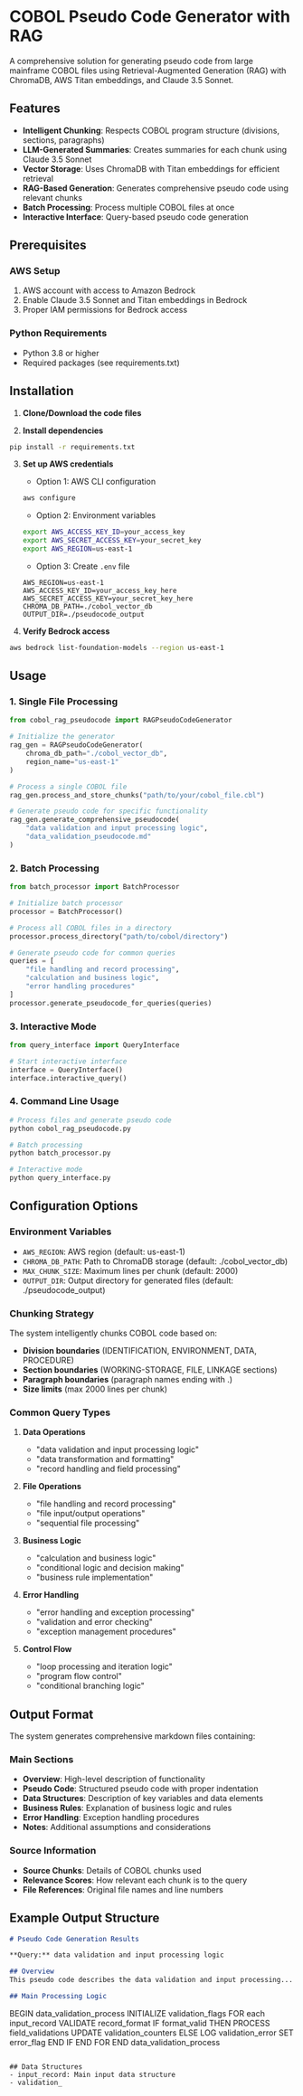 # COBOL Pseudo Code Generator with RAG

A comprehensive solution for generating pseudo code from large mainframe COBOL files using Retrieval-Augmented Generation (RAG) with ChromaDB, AWS Titan embeddings, and Claude 3.5 Sonnet.

## Features

- **Intelligent Chunking**: Respects COBOL program structure (divisions, sections, paragraphs)
- **LLM-Generated Summaries**: Creates summaries for each chunk using Claude 3.5 Sonnet
- **Vector Storage**: Uses ChromaDB with Titan embeddings for efficient retrieval
- **RAG-Based Generation**: Generates comprehensive pseudo code using relevant chunks
- **Batch Processing**: Process multiple COBOL files at once
- **Interactive Interface**: Query-based pseudo code generation

## Prerequisites

### AWS Setup
1. AWS account with access to Amazon Bedrock
2. Enable Claude 3.5 Sonnet and Titan embeddings in Bedrock
3. Proper IAM permissions for Bedrock access

### Python Requirements
- Python 3.8 or higher
- Required packages (see requirements.txt)

## Installation

1. **Clone/Download the code files**

2. **Install dependencies**
```bash
pip install -r requirements.txt
```

3. **Set up AWS credentials**
   - Option 1: AWS CLI configuration
   ```bash
   aws configure
   ```
   
   - Option 2: Environment variables
   ```bash
   export AWS_ACCESS_KEY_ID=your_access_key
   export AWS_SECRET_ACCESS_KEY=your_secret_key
   export AWS_REGION=us-east-1
   ```
   
   - Option 3: Create `.env` file
   ```
   AWS_REGION=us-east-1
   AWS_ACCESS_KEY_ID=your_access_key_here
   AWS_SECRET_ACCESS_KEY=your_secret_key_here
   CHROMA_DB_PATH=./cobol_vector_db
   OUTPUT_DIR=./pseudocode_output
   ```

4. **Verify Bedrock access**
```bash
aws bedrock list-foundation-models --region us-east-1
```

## Usage

### 1. Single File Processing

```python
from cobol_rag_pseudocode import RAGPseudoCodeGenerator

# Initialize the generator
rag_gen = RAGPseudoCodeGenerator(
    chroma_db_path="./cobol_vector_db",
    region_name="us-east-1"
)

# Process a single COBOL file
rag_gen.process_and_store_chunks("path/to/your/cobol_file.cbl")

# Generate pseudo code for specific functionality
rag_gen.generate_comprehensive_pseudocode(
    "data validation and input processing logic",
    "data_validation_pseudocode.md"
)
```

### 2. Batch Processing

```python
from batch_processor import BatchProcessor

# Initialize batch processor
processor = BatchProcessor()

# Process all COBOL files in a directory
processor.process_directory("path/to/cobol/directory")

# Generate pseudo code for common queries
queries = [
    "file handling and record processing",
    "calculation and business logic",
    "error handling procedures"
]
processor.generate_pseudocode_for_queries(queries)
```

### 3. Interactive Mode

```python
from query_interface import QueryInterface

# Start interactive interface
interface = QueryInterface()
interface.interactive_query()
```

### 4. Command Line Usage

```bash
# Process files and generate pseudo code
python cobol_rag_pseudocode.py

# Batch processing
python batch_processor.py

# Interactive mode
python query_interface.py
```

## Configuration Options

### Environment Variables
- `AWS_REGION`: AWS region (default: us-east-1)
- `CHROMA_DB_PATH`: Path to ChromaDB storage (default: ./cobol_vector_db)
- `MAX_CHUNK_SIZE`: Maximum lines per chunk (default: 2000)
- `OUTPUT_DIR`: Output directory for generated files (default: ./pseudocode_output)

### Chunking Strategy
The system intelligently chunks COBOL code based on:
- **Division boundaries** (IDENTIFICATION, ENVIRONMENT, DATA, PROCEDURE)
- **Section boundaries** (WORKING-STORAGE, FILE, LINKAGE sections)
- **Paragraph boundaries** (paragraph names ending with .)
- **Size limits** (max 2000 lines per chunk)

### Common Query Types

1. **Data Operations**
   - "data validation and input processing logic"
   - "data transformation and formatting"
   - "record handling and field processing"

2. **File Operations**
   - "file handling and record processing"
   - "file input/output operations"
   - "sequential file processing"

3. **Business Logic**
   - "calculation and business logic"
   - "conditional logic and decision making"
   - "business rule implementation"

4. **Error Handling**
   - "error handling and exception processing"
   - "validation and error checking"
   - "exception management procedures"

5. **Control Flow**
   - "loop processing and iteration logic"
   - "program flow control"
   - "conditional branching logic"

## Output Format

The system generates comprehensive markdown files containing:

### Main Sections
- **Overview**: High-level description of functionality
- **Pseudo Code**: Structured pseudo code with proper indentation
- **Data Structures**: Description of key variables and data elements
- **Business Rules**: Explanation of business logic and rules
- **Error Handling**: Exception handling procedures
- **Notes**: Additional assumptions and considerations

### Source Information
- **Source Chunks**: Details of COBOL chunks used
- **Relevance Scores**: How relevant each chunk is to the query
- **File References**: Original file names and line numbers

## Example Output Structure

```markdown
# Pseudo Code Generation Results

**Query:** data validation and input processing logic

## Overview
This pseudo code describes the data validation and input processing...

## Main Processing Logic
```
BEGIN data_validation_process
    INITIALIZE validation_flags
    FOR each input_record
        VALIDATE record_format
        IF format_valid THEN
            PROCESS field_validations
            UPDATE validation_counters
        ELSE
            LOG validation_error
            SET error_flag
        END IF
    END FOR
END data_validation_process
```

## Data Structures
- input_record: Main input data structure
- validation_
